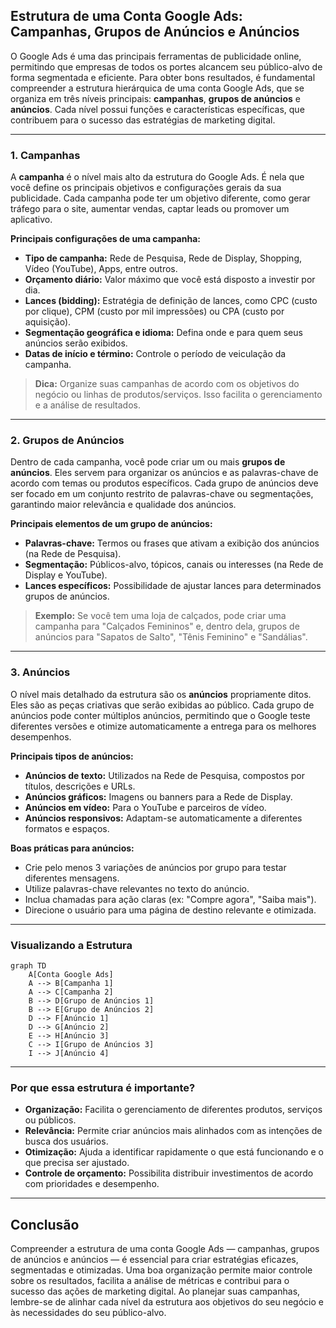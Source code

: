 ## Estrutura de uma Conta Google Ads: Campanhas, Grupos de Anúncios e Anúncios

O Google Ads é uma das principais ferramentas de publicidade online, permitindo que empresas de todos os portes alcancem seu público-alvo de forma segmentada e eficiente. Para obter bons resultados, é fundamental compreender a estrutura hierárquica de uma conta Google Ads, que se organiza em três níveis principais: **campanhas**, **grupos de anúncios** e **anúncios**. Cada nível possui funções e características específicas, que contribuem para o sucesso das estratégias de marketing digital.

---

### 1. Campanhas

A **campanha** é o nível mais alto da estrutura do Google Ads. É nela que você define os principais objetivos e configurações gerais da sua publicidade. Cada campanha pode ter um objetivo diferente, como gerar tráfego para o site, aumentar vendas, captar leads ou promover um aplicativo.

**Principais configurações de uma campanha:**
- **Tipo de campanha:** Rede de Pesquisa, Rede de Display, Shopping, Vídeo (YouTube), Apps, entre outros.
- **Orçamento diário:** Valor máximo que você está disposto a investir por dia.
- **Lances (bidding):** Estratégia de definição de lances, como CPC (custo por clique), CPM (custo por mil impressões) ou CPA (custo por aquisição).
- **Segmentação geográfica e idioma:** Defina onde e para quem seus anúncios serão exibidos.
- **Datas de início e término:** Controle o período de veiculação da campanha.

> **Dica:** Organize suas campanhas de acordo com os objetivos do negócio ou linhas de produtos/serviços. Isso facilita o gerenciamento e a análise de resultados.

---

### 2. Grupos de Anúncios

Dentro de cada campanha, você pode criar um ou mais **grupos de anúncios**. Eles servem para organizar os anúncios e as palavras-chave de acordo com temas ou produtos específicos. Cada grupo de anúncios deve ser focado em um conjunto restrito de palavras-chave ou segmentações, garantindo maior relevância e qualidade dos anúncios.

**Principais elementos de um grupo de anúncios:**
- **Palavras-chave:** Termos ou frases que ativam a exibição dos anúncios (na Rede de Pesquisa).
- **Segmentação:** Públicos-alvo, tópicos, canais ou interesses (na Rede de Display e YouTube).
- **Lances específicos:** Possibilidade de ajustar lances para determinados grupos de anúncios.

> **Exemplo:** Se você tem uma loja de calçados, pode criar uma campanha para "Calçados Femininos" e, dentro dela, grupos de anúncios para "Sapatos de Salto", "Tênis Feminino" e "Sandálias".

---

### 3. Anúncios

O nível mais detalhado da estrutura são os **anúncios** propriamente ditos. Eles são as peças criativas que serão exibidas ao público. Cada grupo de anúncios pode conter múltiplos anúncios, permitindo que o Google teste diferentes versões e otimize automaticamente a entrega para os melhores desempenhos.

**Principais tipos de anúncios:**
- **Anúncios de texto:** Utilizados na Rede de Pesquisa, compostos por títulos, descrições e URLs.
- **Anúncios gráficos:** Imagens ou banners para a Rede de Display.
- **Anúncios em vídeo:** Para o YouTube e parceiros de vídeo.
- **Anúncios responsivos:** Adaptam-se automaticamente a diferentes formatos e espaços.

**Boas práticas para anúncios:**
- Crie pelo menos 3 variações de anúncios por grupo para testar diferentes mensagens.
- Utilize palavras-chave relevantes no texto do anúncio.
- Inclua chamadas para ação claras (ex: "Compre agora", "Saiba mais").
- Direcione o usuário para uma página de destino relevante e otimizada.

---

### Visualizando a Estrutura

```mermaid
graph TD
    A[Conta Google Ads]
    A --> B[Campanha 1]
    A --> C[Campanha 2]
    B --> D[Grupo de Anúncios 1]
    B --> E[Grupo de Anúncios 2]
    D --> F[Anúncio 1]
    D --> G[Anúncio 2]
    E --> H[Anúncio 3]
    C --> I[Grupo de Anúncios 3]
    I --> J[Anúncio 4]
```

---

### Por que essa estrutura é importante?

- **Organização:** Facilita o gerenciamento de diferentes produtos, serviços ou públicos.
- **Relevância:** Permite criar anúncios mais alinhados com as intenções de busca dos usuários.
- **Otimização:** Ajuda a identificar rapidamente o que está funcionando e o que precisa ser ajustado.
- **Controle de orçamento:** Possibilita distribuir investimentos de acordo com prioridades e desempenho.

---

## Conclusão

Compreender a estrutura de uma conta Google Ads — campanhas, grupos de anúncios e anúncios — é essencial para criar estratégias eficazes, segmentadas e otimizadas. Uma boa organização permite maior controle sobre os resultados, facilita a análise de métricas e contribui para o sucesso das ações de marketing digital. Ao planejar suas campanhas, lembre-se de alinhar cada nível da estrutura aos objetivos do seu negócio e às necessidades do seu público-alvo.